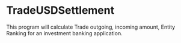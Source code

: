# TradeUSDSettlement
 This program will calculate Trade outgoing, incoming amount, Entity Ranking for an investment banking application.
